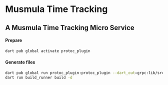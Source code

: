 # Musmula Time Tracking

## A Musmula Time Tracking Micro Service

#### Prepare
```bash
dart pub global activate protoc_plugin
```

#### Generate files
```bash
dart pub global run protoc_plugin:protoc_plugin --dart_out=grpc:lib/src/generated -Iprotos protos/auth.proto
dart run build_runner build -d
```